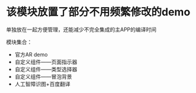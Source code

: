 # 该模块放置了部分不用频繁修改的demo
单独放在一起方便管理，还能减少不完全集成的主APP的编译时间

模块集合：
- 官方AR demo
- 自定义组件——页面指示器
- 自定义组件——类型选择器
- 自定义组件——冒泡背景
- 人工智障识图+百度翻译